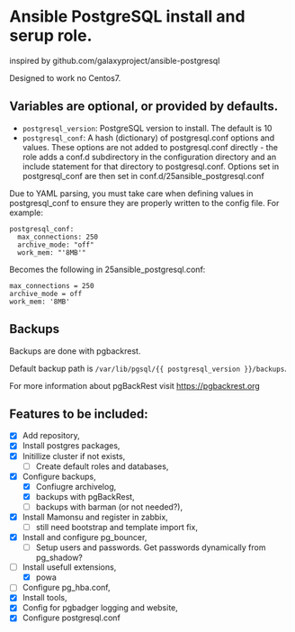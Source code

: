 # Ansible PostgreSQL install and serup role.
inspired by github.com/galaxyproject/ansible-postgresql

Designed to work no Centos7.

## Variables are optional, or provided by defaults.

* `postgresql_version`: PostgreSQL version to install. The default is 10
* `postgresql_conf`: A hash (dictionary) of postgresql.conf options and values. These options are not added to postgresql.conf directly - the role adds a conf.d subdirectory in the configuration directory and an include statement for that directory to postgresql.conf. Options set in postgresql_conf are then set in conf.d/25ansible_postgresql.conf

Due to YAML parsing, you must take care when defining values in postgresql_conf to ensure they are properly written to the config file. For example:
```
postgresql_conf:
  max_connections: 250
  archive_mode: "off"
  work_mem: "'8MB'"
```

Becomes the following in 25ansible_postgresql.conf:
```
max_connections = 250
archive_mode = off
work_mem: '8MB'
```

## Backups
Backups are done with pgbackrest.

Default backup path is `/var/lib/pgsql/{{ postgresql_version }}/backups`.

For more information about pgBackRest visit https://pgbackrest.org

## Features to be included:

- [x] Add repository,
- [x] Install postgres packages,
- [x] Initillize cluster if not exists,
   - [ ] Create default roles and databases,
- [x] Configure backups,
   - [x] Confiugre archivelog,
   - [x] backups with pgBackRest,
   - [ ] backups with barman (or not needed?),
- [x] Install Mamonsu and register in zabbix,
   - [ ] still need bootstrap and template import fix,
- [x] Install and configure pg_bouncer, 
   - [ ] Setup users and passwords. Get passwords dynamically from pg_shadow?
- [ ] Install usefull extensions,
   - [x] powa
- [ ] Configure pg_hba.conf,
- [x] Install tools,
- [x] Config for pgbadger logging and website,
- [x] Configure postgresql.conf
